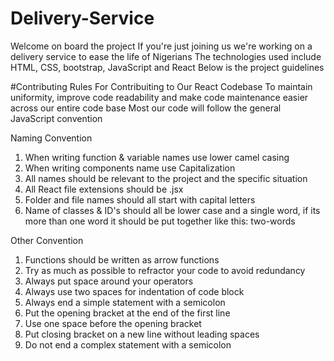 # Delivery-Service
Welcome on board the project
If you're just joining us we're working on a delivery service to ease the life of Nigerians
The technologies used include HTML, CSS, bootstrap, JavaScript and React
Below is the project guidelines

#Contributing
Rules For Contribuiting to Our React Codebase
To maintain uniformity, improve code readability and make code maintenance easier across our entire code base
Most our code will follow the general JavaScript convention

Naming Convention

1. When writing function & variable names use lower camel casing
2. When writing components name use Capitalization
3. All names should be relevant to the project and the specific situation
4. All React file extensions should be .jsx
5. Folder and file names should all start with capital letters
6. Name of classes & ID's should all be lower case and a single word, if its more than one word it should be put together like this: two-words


Other Convention

1. Functions should be written as arrow functions
2. Try as much as possible to refractor your code to avoid redundancy
3. Always put space around your operators
4. Always use two spaces for indentation of code block
5. Always end a simple statement with a semicolon
6. Put the opening bracket at the end of the first line
7. Use one space before the opening bracket
8. Put closing bracket on a new line without leading spaces
9. Do not end a complex statement with a semicolon



